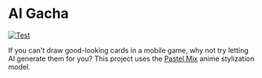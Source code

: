 AI Gacha
===

[![Test](https://github.com/elct9620/ai-gacha/actions/workflows/test.yml/badge.svg)](https://github.com/elct9620/ai-gacha/actions/workflows/test.yml)

If you can't draw good-looking cards in a mobile game, why not try letting AI generate them for you? This project uses the [Pastel Mix](https://huggingface.co/andite/pastel-mix) anime stylization model.
